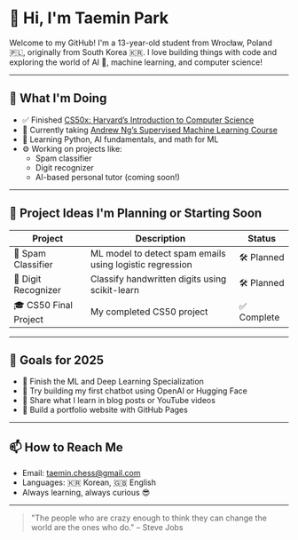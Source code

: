 # 👋 Hi, I'm Taemin Park

Welcome to my GitHub! I'm a 13-year-old student from Wrocław, Poland 🇵🇱, originally from South Korea 🇰🇷. I love building things with code and exploring the world of AI 🤖, machine learning, and computer science!

---

## 🚀 What I'm Doing

- ✅ Finished [CS50x: Harvard’s Introduction to Computer Science](https://cs50.harvard.edu/x/)
- 📘 Currently taking [Andrew Ng’s Supervised Machine Learning Course](https://www.coursera.org/learn/machine-learning)
- 🧠 Learning Python, AI fundamentals, and math for ML
- ⚙️ Working on projects like:
  - Spam classifier
  - Digit recognizer
  - AI-based personal tutor (coming soon!)

---

## 📂 Project Ideas I'm Planning or Starting Soon

| Project | Description | Status |
|--------|-------------|--------|
| 📧 Spam Classifier | ML model to detect spam emails using logistic regression | 🛠 Planned |
| 🔢 Digit Recognizer | Classify handwritten digits using scikit-learn | 🛠 Planned |
| 🎓 CS50 Final Project | My completed CS50 project | ✅ Complete

---

## 🎯 Goals for 2025

- 🧠 Finish the ML and Deep Learning Specialization
- 🧪 Try building my first chatbot using OpenAI or Hugging Face
- 📝 Share what I learn in blog posts or YouTube videos
- 🔧 Build a portfolio website with GitHub Pages

---

## 📫 How to Reach Me

- Email: taemin.chess@gmail.com
- Languages: 🇰🇷 Korean, 🇬🇧 English
- Always learning, always curious 😎

---

> "The people who are crazy enough to think they can change the world are the ones who do." – Steve Jobs

